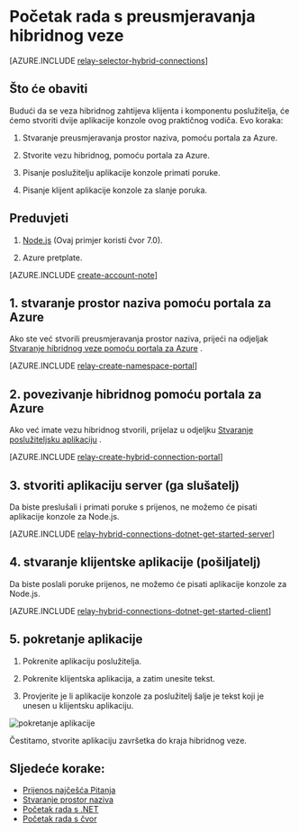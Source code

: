 <properties
    pageTitle="Početak rada s vezama hibridnog preusmjeravanja | Microsoft Azure"
    description="Kako napisati program čvor konzole za hibridno veze"
    services="service-bus"
    documentationCenter="node"
    authors="jtaubensee"
    manager="timlt"
    editor=""/>

<tags
    ms.service="service-bus"
    ms.devlang="tbd"
    ms.topic="hero-article"
    ms.tgt_pltfrm="node"
    ms.workload="na"
    ms.date="10/28/2016"
    ms.author="jotaub"/>

# <a name="get-started-with-relay-hybrid-connections"></a>Početak rada s preusmjeravanja hibridnog veze

[AZURE.INCLUDE [relay-selector-hybrid-connections](../../includes/relay-selector-hybrid-connections.md)]

## <a name="what-will-be-accomplished"></a>Što će obaviti

Budući da se veza hibridnog zahtijeva klijenta i komponentu poslužitelja, će ćemo stvoriti dvije aplikacije konzole ovog praktičnog vodiča. Evo koraka:

1. Stvaranje preusmjeravanja prostor naziva, pomoću portala za Azure.

2. Stvorite vezu hibridnog, pomoću portala za Azure.

3. Pisanje poslužitelju aplikacije konzole primati poruke.

4. Pisanje klijent aplikacije konzole za slanje poruka.

## <a name="prerequisites"></a>Preduvjeti

1. [Node.js](https://nodejs.org/en/) (Ovaj primjer koristi čvor 7.0).

2. Azure pretplate.

[AZURE.INCLUDE [create-account-note](../../includes/create-account-note.md)]

## <a name="1-create-a-namespace-using-the-azure-portal"></a>1. stvaranje prostor naziva pomoću portala za Azure

Ako ste već stvorili preusmjeravanja prostor naziva, prijeći na odjeljak [Stvaranje hibridnog veze pomoću portala za Azure](#2-create-a-hybrid-connection-using-the-azure-portal) .

[AZURE.INCLUDE [relay-create-namespace-portal](../../includes/relay-create-namespace-portal.md)]

## <a name="2-create-a-hybrid-connection-using-the-azure-portal"></a>2. povezivanje hibridnog pomoću portala za Azure

Ako već imate vezu hibridnog stvorili, prijelaz u odjeljku [Stvaranje poslužiteljsku aplikaciju](#3-create-a-server-application-listener) .

[AZURE.INCLUDE [relay-create-hybrid-connection-portal](../../includes/relay-create-hybrid-connection-portal.md)]

## <a name="3-create-a-server-application-listener"></a>3. stvoriti aplikaciju server (ga slušatelj)

Da biste preslušali i primati poruke s prijenos, ne možemo će pisati aplikacije konzole za Node.js.

[AZURE.INCLUDE [relay-hybrid-connections-dotnet-get-started-server](../../includes/relay-hybrid-connections-node-get-started-server.md)]

## <a name="4-create-a-client-application-sender"></a>4. stvaranje klijentske aplikacije (pošiljatelj)

Da biste poslali poruke prijenos, ne možemo će pisati aplikacije konzole za Node.js.

[AZURE.INCLUDE [relay-hybrid-connections-dotnet-get-started-client](../../includes/relay-hybrid-connections-node-get-started-client.md)]

## <a name="5-run-the-applications"></a>5. pokretanje aplikacije

1. Pokrenite aplikaciju poslužitelja.

2. Pokrenite klijentska aplikacija, a zatim unesite tekst.

3. Provjerite je li aplikacije konzole za poslužitelj šalje je tekst koji je unesen u klijentsku aplikaciju.

![pokretanje aplikacije](./media/relay-hybrid-connections-node-get-started/running-applications.png)

Čestitamo, stvorite aplikaciju završetka do kraja hibridnog veze.

## <a name="next-steps"></a>Sljedeće korake:

- [Prijenos najčešća Pitanja](relay-faq.md)
- [Stvaranje prostor naziva](relay-create-namespace-portal.md)
- [Početak rada s .NET](relay-hybrid-connections-dotnet-get-started.md)
- [Početak rada s čvor](relay-hybrid-connections-node-get-started.md)
